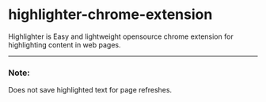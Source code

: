 # highlighter-chrome-extension
Highlighter is Easy and lightweight opensource chrome extension for highlighting content in web pages.

--------
### Note:
Does not save highlighted text for page refreshes.
